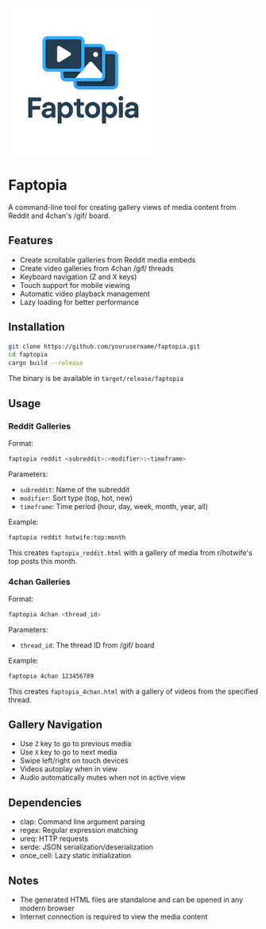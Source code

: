 <img src="./faptopia.png" alt="Faptopia logo" width="300">

# Faptopia

A command-line tool for creating gallery views of media content from Reddit and 4chan's /gif/ board.

## Features

- Create scrollable galleries from Reddit media embeds
- Create video galleries from 4chan /gif/ threads
- Keyboard navigation (Z and X keys)
- Touch support for mobile viewing
- Automatic video playback management
- Lazy loading for better performance

## Installation

```bash
git clone https://github.com/yourusername/faptopia.git
cd faptopia
cargo build --release
```

The binary is be available in `target/release/faptopia`

## Usage

### Reddit Galleries

Format:
```bash
faptopia reddit <subreddit>:<modifier>:<timeframe>
```

Parameters:
- `subreddit`: Name of the subreddit
- `modifier`: Sort type (top, hot, new)
- `timeframe`: Time period (hour, day, week, month, year, all)

Example:
```bash
faptopia reddit hotwife:top:month
```
This creates `faptopia_reddit.html` with a gallery of media from r/hotwife's top posts this month.

### 4chan Galleries

Format:
```bash
faptopia 4chan <thread_id>
```

Parameters:
- `thread_id`: The thread ID from /gif/ board

Example:
```bash
faptopia 4chan 123456789
```
This creates `faptopia_4chan.html` with a gallery of videos from the specified thread.

## Gallery Navigation

- Use `Z` key to go to previous media
- Use `X` key to go to next media
- Swipe left/right on touch devices
- Videos autoplay when in view
- Audio automatically mutes when not in active view

## Dependencies

- clap: Command line argument parsing
- regex: Regular expression matching
- ureq: HTTP requests
- serde: JSON serialization/deserialization
- once_cell: Lazy static initialization

## Notes

- The generated HTML files are standalone and can be opened in any modern browser
- Internet connection is required to view the media content